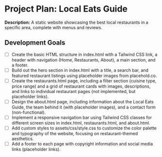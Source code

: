 # Project Plan: Local Eats Guide

**Description:** A static website showcasing the best local restaurants in a specific area, complete with menus and reviews.

## Development Goals

- [ ] Create the basic HTML structure in index.html with a Tailwind CSS link, a header with navigation (Home, Restaurants, About), a main section, and a footer.
- [ ] Build out the hero section in index.html with a title, a search bar, and featured restaurant listings using placeholder images from placehold.co.
- [ ] Create the restaurants.html page, including a filter section (cuisine type, price range) and a grid of restaurant cards with images, descriptions, and links to individual restaurant pages (not implemented, but placeholder links).
- [ ] Design the about.html page, including information about the Local Eats Guide, the team behind it (with placeholder images), and a contact form (non-functional).
- [ ] Implement a responsive navigation bar using Tailwind CSS classes for different screen sizes in index.html, restaurants.html, and about.html.
- [ ] Add custom styles to assets/css/style.css to customize the color palette and typography of the website, focusing on restaurant-themed aesthetics.
- [ ] Add a footer to each page with copyright information and social media links (placeholder links).
